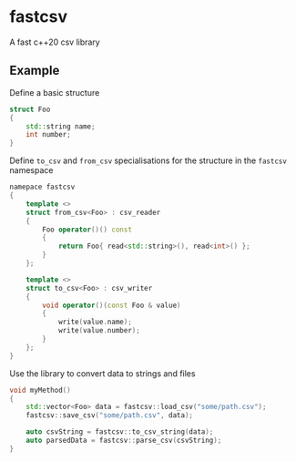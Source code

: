 # fastcsv

A fast c++20 csv library


## Example

Define a basic structure

```cpp
struct Foo
{
    std::string name;
    int number;
}
```

Define `to_csv` and `from_csv` specialisations for the structure in the `fastcsv` namespace

```cpp
namepace fastcsv
{
    template <>
    struct from_csv<Foo> : csv_reader
    {
        Foo operator()() const
        { 
            return Foo{ read<std::string>(), read<int>() };
        }
    };

    template <>
    struct to_csv<Foo> : csv_writer
    {
        void operator()(const Foo & value)
        {
            write(value.name);
            write(value.number);
        }
    };
}
```

Use the library to convert data to strings and files

```cpp
void myMethod()
{
    std::vector<Foo> data = fastcsv::load_csv("some/path.csv");
    fastcsv::save_csv("some/path.csv", data);

    auto csvString = fastcsv::to_csv_string(data);
    auto parsedData = fastcsv::parse_csv(csvString);
}
```